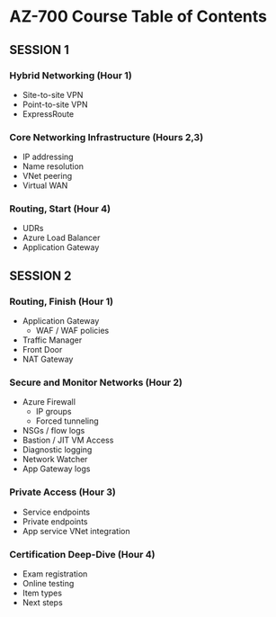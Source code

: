 # AZ-700 Course Table of Contents

## SESSION 1

### Hybrid Networking (Hour 1)

* Site-to-site VPN
* Point-to-site VPN
* ExpressRoute

### Core Networking Infrastructure (Hours 2,3)

* IP addressing
* Name resolution
* VNet peering
* Virtual WAN

### Routing, Start (Hour 4)

* UDRs
* Azure Load Balancer
* Application Gateway

## SESSION 2

### Routing, Finish (Hour 1)

* Application Gateway
  * WAF / WAF policies
* Traffic Manager
* Front Door
* NAT Gateway

### Secure and Monitor Networks (Hour 2)

* Azure Firewall
  * IP groups
  * Forced tunneling
* NSGs / flow logs
* Bastion / JIT VM Access
* Diagnostic logging
* Network Watcher
* App Gateway logs

### Private Access (Hour 3)

* Service endpoints
* Private endpoints
* App service VNet integration

### Certification Deep-Dive (Hour 4)

* Exam registration
* Online testing
* Item types
* Next steps










